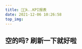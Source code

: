 ```yaml
---
title: 😶‍🌫️k..KPI报表
date: 2021-12-06 10:26:58
top_img:
---
```


<!--
 * @?: *********************************************************************
 * @Author: Weidows
 * @LastEditors: Weidows
 * @LastEditTime: 2022-02-11 01:53:55
 * @FilePath: \Blog-private\source\tags\charts.md
 * @Description:
 * @!: *********************************************************************
-->

## 空的吗? 刷新一下就好啦

<div id="posts-calendar"></div>
<div id="posts-chart"></div>
<!-- "data-length" = how many tags to show, default 10 -->
<div id="tags-chart" data-length="10"></div>
<div id="categories-chart"></div>
<div id="categories-radar"></div>
